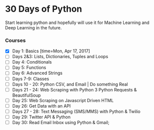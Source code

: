 # 30 Days of Python
Start learning python and hopefully will use it for Machine Learning and Deep Learning in the future.

### Courses
- [x] Day 1: Basics [time=Mon, Apr 17, 2017]
- [ ] Days 2&3: Lists, Dictionaries, Tuples and Loops
- [ ] Day 4: Conditionals
- [ ] Day 5: Functions
- [ ] Day 6: Advanced Strings
- [ ] Days 7-9: Classes
- [ ] Days 10 - 20: Python CSV, and Email | Do something Real
- [ ] Days 21 - 24: Web Scraping with Python 3 Python Requests & BeautifulSoup
- [ ] Day 25: Web Scraping on Javascript Driven HTML
- [ ] Day 26: Get Data with an API
- [ ] Days 27 - 28: Text Messaging (SMS/MMS) with Python & Twilio
- [ ] Day 29: Twitter API & Python
- [ ] Day 30: Read Email Inbox using Python & Gmail;
